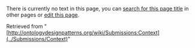 There is currently no text in this page, you can [search for this page title](http://ontologydesignpatterns.org/wiki/Special:Search/Context "Special:Search/Context") in other pages or [edit this page](http://ontologydesignpatterns.org/wiki/index.php?title=Submissions:Context&action=edit "http://ontologydesignpatterns.org/wiki/index.php?title=Submissions:Context&action=edit").






Retrieved from "[http://ontologydesignpatterns.org/wiki/Submissions:Context](../Submissions/Context)"